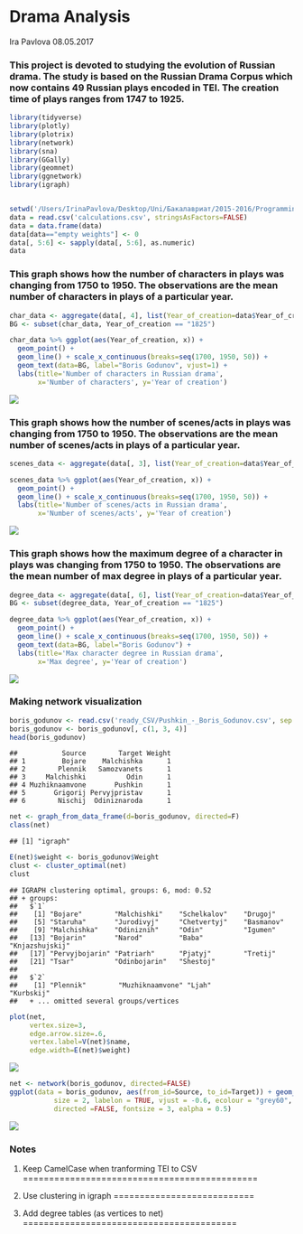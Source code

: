 Drama Analysis
================
Ira Pavlova
08.05.2017

### This project is devoted to studying the evolution of Russian drama. The study is based on the Russian Drama Corpus which now contains 49 Russian plays encoded in TEI. The creation time of plays ranges from 1747 to 1925.

``` r
library(tidyverse)
library(plotly)
library(plotrix)
library(network)
library(sna)
library(GGally)
library(geomnet)
library(ggnetwork)
library(igraph)


setwd('/Users/IrinaPavlova/Desktop/Uni/Бакалавриат/2015-2016/Programming/github desktop/RusDraCor/Calculating_stuff_in_plays')
data = read.csv('calculations.csv', stringsAsFactors=FALSE)
data = data.frame(data)
data[data=="empty weights"] <- 0
data[, 5:6] <- sapply(data[, 5:6], as.numeric)
data
```

### This graph shows how the number of characters in plays was changing from 1750 to 1950. The observations are the mean number of characters in plays of a particular year.

``` r
char_data <- aggregate(data[, 4], list(Year_of_creation=data$Year_of_creation), mean)
BG <- subset(char_data, Year_of_creation == "1825")

char_data %>% ggplot(aes(Year_of_creation, x)) +
  geom_point() +
  geom_line() + scale_x_continuous(breaks=seq(1700, 1950, 50)) +
  geom_text(data=BG, label="Boris Godunov", vjust=1) +
  labs(title='Number of characters in Russian drama',
       x='Number of characters', y='Year of creation')
```

![](Visualization_files/figure-markdown_github/unnamed-chunk-2-1.png)

### This graph shows how the number of scenes/acts in plays was changing from 1750 to 1950. The observations are the mean number of scenes/acts in plays of a particular year.

``` r
scenes_data <- aggregate(data[, 3], list(Year_of_creation=data$Year_of_creation), mean)

scenes_data %>% ggplot(aes(Year_of_creation, x)) +
  geom_point() +
  geom_line() + scale_x_continuous(breaks=seq(1700, 1950, 50)) +
  labs(title='Number of scenes/acts in Russian drama',
       x='Number of scenes/acts', y='Year of creation')
```

![](Visualization_files/figure-markdown_github/unnamed-chunk-3-1.png)

### This graph shows how the maximum degree of a character in plays was changing from 1750 to 1950. The observations are the mean number of max degree in plays of a particular year.

``` r
degree_data <- aggregate(data[, 6], list(Year_of_creation=data$Year_of_creation), mean)
BG <- subset(degree_data, Year_of_creation == "1825")

degree_data %>% ggplot(aes(Year_of_creation, x)) +
  geom_point() +
  geom_line() + scale_x_continuous(breaks=seq(1700, 1950, 50)) +
  geom_text(data=BG, label="Boris Godunov") +
  labs(title='Max character degree in Russian drama',
       x='Max degree', y='Year of creation')
```

![](Visualization_files/figure-markdown_github/unnamed-chunk-4-1.png)

### Making network visualization

``` r
boris_godunov <- read.csv('ready_CSV/Pushkin_-_Boris_Godunov.csv', sep = ";")
boris_godunov <- boris_godunov[, c(1, 3, 4)]
head(boris_godunov)
```

    ##           Source        Target Weight
    ## 1         Bojare    Malchishka      1
    ## 2        Plennik   Samozvanets      1
    ## 3     Malchishki          Odin      1
    ## 4 Muzhiknaamvone       Pushkin      1
    ## 5       Grigorij Pervyjpristav      1
    ## 6        Nischij  Odiniznaroda      1

``` r
net <- graph_from_data_frame(d=boris_godunov, directed=F)
class(net)
```

    ## [1] "igraph"

``` r
E(net)$weight <- boris_godunov$Weight
clust <- cluster_optimal(net)
clust
```

    ## IGRAPH clustering optimal, groups: 6, mod: 0.52
    ## + groups:
    ##   $`1`
    ##    [1] "Bojare"        "Malchishki"    "Schelkalov"    "Drugoj"       
    ##    [5] "Staruha"       "Jurodivyj"     "Chetvertyj"    "Basmanov"     
    ##    [9] "Malchishka"    "Odiniznih"     "Odin"          "Igumen"       
    ##   [13] "Bojarin"       "Narod"         "Baba"          "Knjazshujskij"
    ##   [17] "Pervyjbojarin" "Patriarh"      "Pjatyj"        "Tretij"       
    ##   [21] "Tsar"          "Odinbojarin"   "Shestoj"      
    ##   
    ##   $`2`
    ##    [1] "Plennik"        "Muzhiknaamvone" "Ljah"           "Kurbskij"      
    ##   + ... omitted several groups/vertices

``` r
plot(net,
     vertex.size=3,
     edge.arrow.size=.6,
     vertex.label=V(net)$name,
     edge.width=E(net)$weight)
```

![](Visualization_files/figure-markdown_github/unnamed-chunk-5-1.png)

``` r
net <- network(boris_godunov, directed=FALSE)
ggplot(data = boris_godunov, aes(from_id=Source, to_id=Target)) + geom_net(layout.alg = "kamadakawai", 
           size = 2, labelon = TRUE, vjust = -0.6, ecolour = "grey60",
           directed =FALSE, fontsize = 3, ealpha = 0.5)
```

![](Visualization_files/figure-markdown_github/unnamed-chunk-5-2.png)

### Notes

1. Keep CamelCase when tranforming TEI to CSV
=============================================

2. Use clustering in igraph
===========================

3. Add degree tables (as vertices to net)
=========================================
